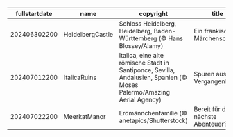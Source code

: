 |fullstartdate|name|copyright|title|image|
|--|--|--|--|--|
202406302200|HeidelbergCastle|Schloss Heidelberg, Heidelberg, Baden-Württemberg (© Hans Blossey/Alamy)|Ein fränkisches Märchenschloss|![](/de-DE/2024/07/202406302200HeidelbergCastle.jpg)|
202407012200|ItalicaRuins|Italica, eine alte römische Stadt in Santiponce, Sevilla, Andalusien, Spanien (© Moses Palermo/Amazing Aerial Agency)|Spuren aus der Vergangenheit|![](/de-DE/2024/07/202407012200ItalicaRuins.jpg)|
202407022200|MeerkatManor|Erdmännchenfamilie (© anetapics/Shutterstock)|Bereit für das nächste Abenteuer?|![](/de-DE/2024/07/202407022200MeerkatManor.jpg)|
